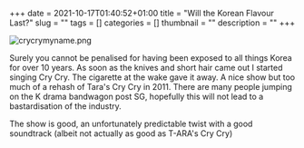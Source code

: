 +++
date = 2021-10-17T01:40:52+01:00
title = "Will the Korean Flavour Last?"
slug = ""
tags = []
categories = []
thumbnail = "<no value>"
description = ""
+++

![crycrymyname.png](https://khongsao.github.io/blog/images/crycrymyname.png)

Surely you cannot be penalised for having been exposed to all things Korea for over 10 years. As soon as the knives and short hair came out I started singing Cry Cry. The cigarette at the wake gave it away. A nice show but too much of a rehash of Tara's Cry Cry in 2011. There are many people jumping on the K drama bandwagon post SG, hopefully this will not lead to a bastardisation of the industry.

The show is good, an unfortunately predictable twist with a good soundtrack (albeit not actually as good as T-ARA's Cry Cry)
